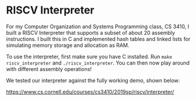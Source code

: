 # RISCV Interpreter

For my Computer Organization and Systems Programming class, CS 3410, I built a RISCV Interpreter that supports a subset of about 20 assembly instructions. I built this in C and implemented hash tables and linked lists for simulating memory storage and allocation as RAM.

To use the interpreter, first make sure you have C installed. Run `make riscv_interpreter` and `./riscv_interpreter`. You can then now play around with different assembly operations!

We tested our interpreter against the fully working demo, shown below:

https://www.cs.cornell.edu/courses/cs3410/2019sp/riscv/interpreter/
